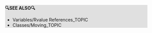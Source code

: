<div style="margin:2em; background-color: #e0e0e0;">

<strong>🔍SEE ALSO🔍</strong>

 * Variables/Rvalue References_TOPIC
 * Classes/Moving_TOPIC

</div>

